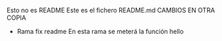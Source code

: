 Esto no es README
Este es el fichero README.md
CAMBIOS EN OTRA COPIA
- Rama fix readme
En esta rama se meterá la función hello
